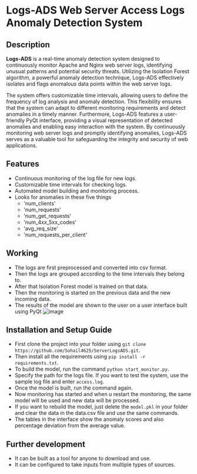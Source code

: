 # Logs-ADS Web Server Access Logs Anomaly Detection System
## Description 
**Logs-ADS** is a real-time anomaly detection system designed to continuously monitor Apache and Nginx web server logs, identifying unusual patterns and potential security threats. Utilizing the Isolation Forest algorithm, a powerful anomaly detection technique, Logs-ADS effectively isolates and flags anomalous data points within the web server logs.

The system offers customizable time intervals, allowing users to define the frequency of log analysis and anomaly detection. This flexibility ensures that the system can adapt to different monitoring requirements and detect anomalies in a timely manner. Furthermore, Logs-ADS features a user-friendly PyQt interface, providing a visual representation of detected anomalies and enabling easy interaction with the system. By continuously monitoring web server logs and promptly identifying anomalies, Logs-ADS serves as a valuable tool for safeguarding the integrity and security of web applications.
## Features
- Continuous monitoring of the log file for new logs.
- Customizable time intervals for checking logs.
- Automated model building and monitoring process.
- Looks for anomalies in these five things
   - 'num_clients'
   - 'num_requests'
   - 'num_get_requests'
   - 'num_4xx_5xx_codes'
   - 'avg_req_size'
   - 'num_requests_per_client'
## Working
- The logs are first preprocessed and converted into csv format.
- Then the logs are grouped according to the time intervals they belong to.
- After that Isolation Forest model is trained on that data.
- Then the monitoring is started on the previous data and the new incoming data.
- The results of the model are shown to the user on a user interface built using PyQt
![image](https://github.com/user-attachments/assets/da3c2353-a13a-4a3b-8899-ed18a5eb2bdf)

## Installation and Setup Guide
- First clone the project into your folder using `git clone https://github.com/Sohail4625/ServerLogsADS.git`.
- Then install all the requirements using `pip install -r requirements.txt`.
- To build the model, run the command `python start_monitor.py`.
- Specify the path for the logs file. If you want to test the system, use the sample log file and enter `access.log`.
- Once the model is built, run the command again.
- Now monitoring has started and when u restart the monitoring, the same model will be used and new data will be processed.
- If you want to rebuild the model, just delete the `model.pkl` in your folder and clear the data in the data.csv file and use the same commands.
- The tables in the interface show the anomaly scores and also percentage deviation from the average value.
## Further development
- It can be built as a tool for anyone to download and use.
- It can be configured to take inputs from multiple types of sources.
